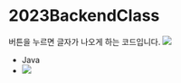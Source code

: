 # 2023BackendClass
버튼을 누르면 글자가 나오게 하는 코드입니다.
<img src="https://img.shields.io/badge/java-007396?style=for-the-badge&logo=java&logoColor=white">
- Java
- <img src="https://img.shields.io/badge/mysql-4479A1?style=for-the-badge&logo=mysql&logoColor=white">
